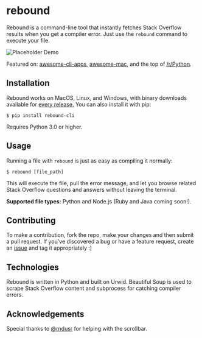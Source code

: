 # rebound

Rebound is a command-line tool that instantly fetches Stack Overflow results when you get a compiler error. Just use the `rebound` command to execute your file.

![Placeholder Demo](demo.gif)

Featured on: [awesome-cli-apps](https://github.com/agarrharr/awesome-cli-apps), [awesome-mac](https://github.com/jaywcjlove/awesome-mac), and the top of [/r/Python](https://www.reddit.com/r/Python/comments/8cwq72/i_made_a_commandline_tool_that_instantly_fetches/).

## Installation

Rebound works on MacOS, Linux, and Windows, with binary downloads available for [every release.](https://github.com/shobrook/rebound/releases) You can also install it with pip:

`$ pip install rebound-cli`

Requires Python 3.0 or higher.

## Usage

Running a file with `rebound` is just as easy as compiling it normally:

`$ rebound [file_path]`

This will execute the file, pull the error message, and let you browse related Stack Overflow questions and answers without leaving the terminal.

__Supported file types:__ Python and Node.js (Ruby and Java coming soon!).

## Contributing

To make a contribution, fork the repo, make your changes and then submit a pull request. If you've discovered a bug or have a feature request, create an [issue](https://github.com/shobrook/rebound/issues/new) and tag it appropriately :)

## Technologies

Rebound is written in Python and built on Urwid. Beautiful Soup is used to scrape Stack Overflow content and subprocess for catching compiler errors.

## Acknowledgements

Special thanks to [@rndusr](https://github.com/rndusr) for helping with the scrollbar.
